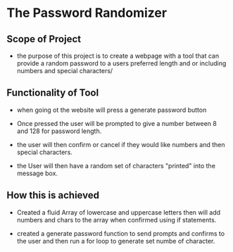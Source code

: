 # The Password Randomizer

## Scope of Project

* the purpose of this project is to create a webpage with a tool that can provide a random password to a users preferred length and or including numbers and special characters/

## Functionality of Tool

* when going ot the website will press a generate password button

* Once pressed the user will be prompted to give a number between 8 and 128 for password length.

* the user will then confirm or cancel if they would like numbers and then special characters.

* the User will then have a random set of characters "printed" into the message box.

## How this is achieved

* Created a fluid Array of lowercase and uppercase letters then will add numbers and chars to the array when confirmed using if statements.

* created a generate password function to send prompts and confirms to the user and then run a for loop to generate set numbe of character.
